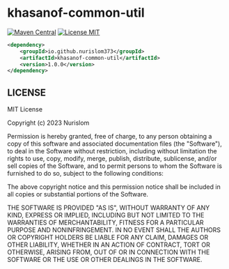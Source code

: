 # khasanof-common-util

[![Maven Central](https://maven-badges.herokuapp.com/maven-central/io.github.nurislom373/khasanof-common-util/badge.svg)](https://maven-badges.herokuapp.com/maven-central/io.github.nurislom373/khasanof-common-util)
[![License MIT](https://img.shields.io/badge/license-MIT-blue.svg)](https://github.com/Nurislom373/khasanof-common-util/blob/main/LICENSE)

```xml
<dependency>
    <groupId>io.github.nurislom373</groupId>
    <artifactId>khasanof-common-util</artifactId>
    <version>1.0.0</version>
</dependency>
```

## LICENSE

MIT License

Copyright (c) 2023 Nurislom

Permission is hereby granted, free of charge, to any person obtaining a copy
of this software and associated documentation files (the "Software"), to deal
in the Software without restriction, including without limitation the rights
to use, copy, modify, merge, publish, distribute, sublicense, and/or sell
copies of the Software, and to permit persons to whom the Software is
furnished to do so, subject to the following conditions:

The above copyright notice and this permission notice shall be included in all
copies or substantial portions of the Software.

THE SOFTWARE IS PROVIDED "AS IS", WITHOUT WARRANTY OF ANY KIND, EXPRESS OR
IMPLIED, INCLUDING BUT NOT LIMITED TO THE WARRANTIES OF MERCHANTABILITY,
FITNESS FOR A PARTICULAR PURPOSE AND NONINFRINGEMENT. IN NO EVENT SHALL THE
AUTHORS OR COPYRIGHT HOLDERS BE LIABLE FOR ANY CLAIM, DAMAGES OR OTHER
LIABILITY, WHETHER IN AN ACTION OF CONTRACT, TORT OR OTHERWISE, ARISING FROM,
OUT OF OR IN CONNECTION WITH THE SOFTWARE OR THE USE OR OTHER DEALINGS IN THE
SOFTWARE.
